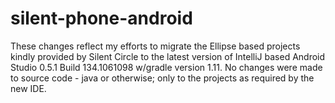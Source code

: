silent-phone-android
====================
These changes reflect my efforts to migrate the Ellipse based projects kindly provided
by Silent Circle to the latest version of IntelliJ based Android Studio 0.5.1 Build 134.1061098
w/gradle version 1.11.  No changes were made to source code - java or otherwise; only to
the projects as required by the new IDE.
